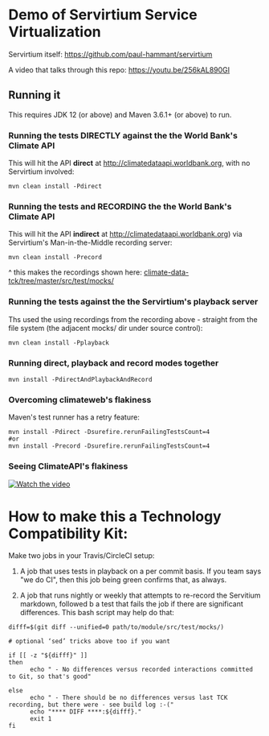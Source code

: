 # Demo of Servirtium Service Virtualization

Servirtium itself: https://github.com/paul-hammant/servirtium

A video that talks through this repo: https://youtu.be/256kAL890GI

## Running it

This requires JDK 12 (or above) and Maven 3.6.1+ (or above) to run.

### Running the tests DIRECTLY against the the World Bank's Climate API 

This will hit the API **direct** at http://climatedataapi.worldbank.org, with 
no Servirtium involved:

```
mvn clean install -Pdirect
```

### Running the tests and RECORDING the the World Bank's Climate API 

This will hit the API **indirect** at http://climatedataapi.worldbank.org) 
via Servirtium's Man-in-the-Middle recording server:

```
mvn clean install -Precord
```

^ this makes the recordings shown here: [climate-data-tck/tree/master/src/test/mocks/](https://github.com/paul-hammant/climate-data-tck/tree/master/src/test/mocks)


### Running the tests against the the Servirtium's playback server 

Ths used the using recordings from the recording above - straight from the file system (the adjacent mocks/ 
dir under source control):

```
mvn clean install -Pplayback
```

### Running direct, playback and record modes together

```
mvn install -PdirectAndPlaybackAndRecord 
```

### Overcoming climateweb's flakiness

Maven's test runner has a retry feature:

```
mvn install -Pdirect -Dsurefire.rerunFailingTestsCount=4
#or
mvn install -Precord -Dsurefire.rerunFailingTestsCount=4
```

### Seeing ClimateAPI's flakiness

[![Watch the video](https://user-images.githubusercontent.com/82182/68976194-2ce3ed80-07ed-11ea-8d8b-4340f608751f.png)](https://youtu.be/PEsVkMUH6uQ)

# How to make this a Technology Compatibility Kit:

Make two jobs in your Travis/CircleCI setup:

1. A job that uses tests in playback on a per commit basis. If you team says "we do CI", then this 
job being green confirms that, as always.

2. A job that runs nightly or weekly that attempts to re-record the Servitium markdown, followed b a 
test that fails the job if there are significant differences. This bash script may help do that:

```
difff=$(git diff --unified=0 path/to/module/src/test/mocks/)

# optional ‘sed’ tricks above too if you want

if [[ -z "${difff}" ]]
then
      echo " - No differences versus recorded interactions committed to Git, so that's good"

else
      echo " - There should be no differences versus last TCK recording, but there were - see build log :-("
      echo "**** DIFF ****:${difff}."
      exit 1
fi
```



